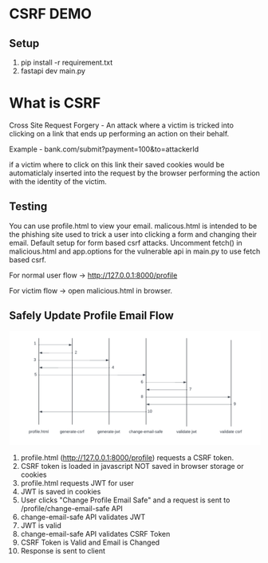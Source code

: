 # CSRF DEMO
## Setup
1. pip install -r requirement.txt
2. fastapi dev main.py

# What is CSRF 
Cross Site Request Forgery - An attack where a victim is tricked into clicking on a link that ends up performing an action on their behalf.

Example - bank.com/submit?payment=100&to=attackerId

if a victim where to click on this link their saved cookies would be automaticlaly inserted into the request by the browser performing the action with the identity of the victim.

## Testing
You can use profile.html to view your email. malicous.html is intended to be the phishing site used to trick a user into clicking a form and changing their email. Default setup for form based csrf attacks. Uncomment fetch() in malicious.html and app.options for the vulnerable api in main.py to use fetch based csrf.

For normal user flow -> http://127.0.0.1:8000/profile

For victim flow -> open malicious.html in browser.

## Safely Update Profile Email Flow
![Image](https://github.com/BraysonWheeler/CSRF-Demo/blob/main/safe_email_update.png)
1. profile.html (http://127.0.0.1:8000/profile) requests a CSRF token.
2. CSRF token is loaded in javascript NOT saved in browser storage or cookies
3. profile.html requests JWT for user
4. JWT is saved in cookies
5. User clicks "Change Profile Email Safe" and a request is sent to /profile/change-email-safe API
6. change-email-safe API validates JWT
7. JWT is valid
8. change-email-safe API validates CSRF Token
9. CSRF Token is Valid and Email is Changed
10. Response is sent to client
